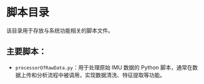 # 脚本目录

该目录用于存放与系统功能相关的脚本文件。

## 主要脚本：

- `processorOfRawData.py`：用于处理原始 IMU 数据的 Python 脚本，通常在数据上传和分析流程中被调用，实现数据清洗、特征提取等功能。
